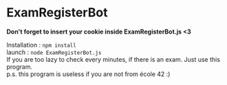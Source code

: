 # ExamRegisterBot

**Don't forget to insert your cookie inside ExamRegisterBot.js <3 <br>**

Installation : `npm install` <br>
launch       : `node ExamRegisterBot.js`<br>
If you are too lazy to check every minutes, if there is an exam. Just use this program.<br>
p.s. this program is useless if you are not from école 42 :) 
